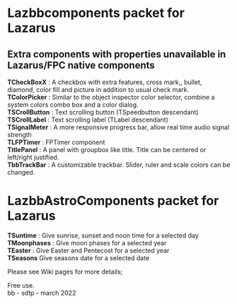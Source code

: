 # Lazbbcomponents packet for Lazarus

## Extra components with properties unavailable in Lazarus/FPC native components

__TCheckBoxX__ : A checkbox with extra features, cross mark,, bullet, diamond, color fill and picture in addition to usual check mark.<br>
__TColorPicker__ : Similar to the object inspector color selector, combine a system colors combo box and a color dialog.<br>
__TSCrollButton__ : Text scrolling button (TSpeedbutton descendant)<br>
__TSCrollLabel__ : Text scrolling label (TLabel descendant)<br>
__TSignalMeter__ : A more responsive progress bar, allow real time audio signal strength<br>
__TLFPTimer__ : FPTimer component<br> 
__TitlePanel__ : A panel with groupbox like title. Title can be centered or left/right justified.<br>
__TbbTrackBar__ : A customizable trackbar. Slider, ruler and scale colors can be changed. 

# LazbbAstroComponents packet for Lazarus

__TSuntime__ : Give sunrise, sunset and noon time for a selected day<br>
__TMoonphases__ : Give moon phases for a selected year<br>
__TEaster__ : Give Easter and Pentecost for a selected year<br>
__TSeasons__ Give seasons date for a selected date

Please see Wiki pages for more details;

Free use.<br>
bb - sdtp - march 2022

